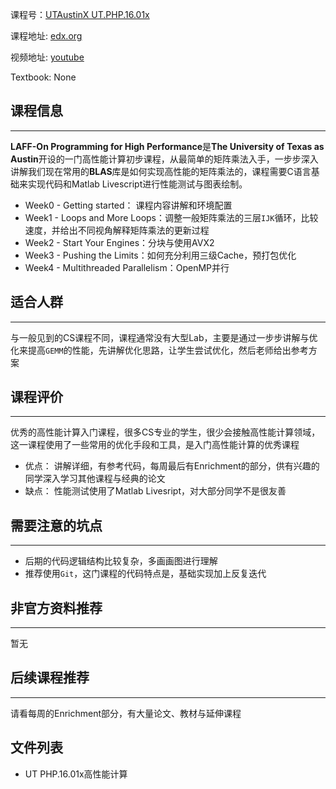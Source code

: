课程号：[UTAustinX UT.PHP.16.01x](https://learning.edx.org/course/course-v1:UTAustinX+UT.PHP.16.01x+2T2020/home)

课程地址: [edx.org](https://learning.edx.org/course/course-v1:UTAustinX+UT.PHP.16.01x+2T2020/home)

视频地址: [youtube](https://www.youtube.com/channel/UCH9ic-k054S8-YmRwQJS6kg)

Textbook: None

## 课程信息

---

**LAFF-On Programming for High Performance**是**The University of Texas as Austin**开设的一门高性能计算初步课程，从最简单的矩阵乘法入手，一步步深入讲解我们现在常用的**BLAS**库是如何实现高性能的矩阵乘法的，课程需要C语言基础来实现代码和Matlab Livescript进行性能测试与图表绘制。

- Week0 - Getting started： 课程内容讲解和环境配置
- Week1 - Loops and More Loops：调整一般矩阵乘法的三层`IJK`循环，比较速度，并给出不同视角解释矩阵乘法的更新过程
- Week2 - Start Your Engines：分块与使用AVX2
- Week3 - Pushing the Limits：如何充分利用三级Cache，预打包优化
- Week4 - Multithreaded  Parallelism：OpenMP并行

## 适合人群
---
与一般见到的CS课程不同，课程通常没有大型Lab，主要是通过一步步讲解与优化来提高`GEMM`的性能，先讲解优化思路，让学生尝试优化，然后老师给出参考方案

## 课程评价
---
 优秀的高性能计算入门课程，很多CS专业的学生，很少会接触高性能计算领域，这一课程使用了一些常用的优化手段和工具，是入门高性能计算的优秀课程

- 优点：
	讲解详细，有参考代码，每周最后有Enrichment的部分，供有兴趣的同学深入学习其他课程与经典的论文
- 缺点：
	性能测试使用了Matlab Livesript，对大部分同学不是很友善

## 需要注意的坑点
---
- 后期的代码逻辑结构比较复杂，多画画图进行理解
- 推荐使用`Git`，这门课程的代码特点是，基础实现加上反复迭代

## 非官方资料推荐
---
暂无

## 后续课程推荐
---
请看每周的Enrichment部分，有大量论文、教材与延伸课程

## 文件列表

- UT PHP.16.01x高性能计算
